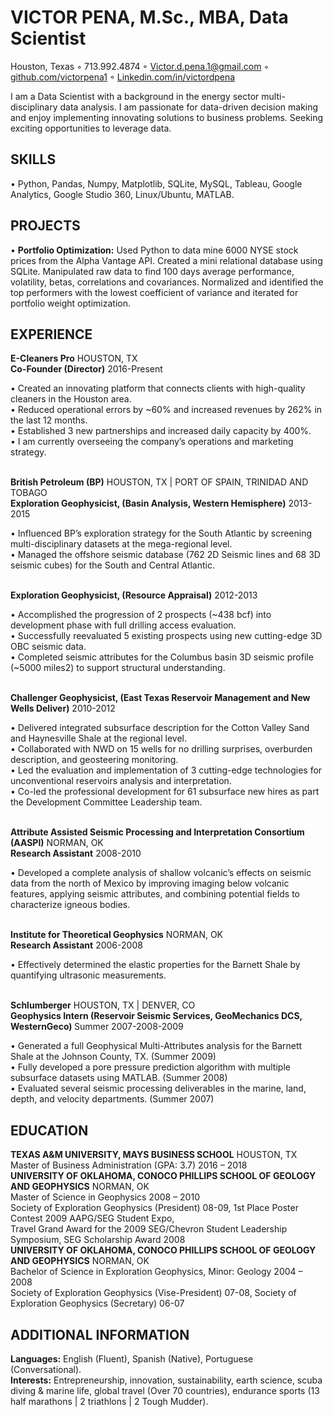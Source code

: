 <h1>VICTOR PENA, M.Sc., MBA, Data Scientist</h1>

Houston, Texas ◦ 713.992.4874 ◦ Victor.d.pena.1@gmail.com ◦ <a href="https://www.github.com/victorpena1">github.com/victorpena1</a> ◦ <a href="https://www.Linkedin.com/in/victordpena">Linkedin.com/in/victordpena</a> 

<p>I am a Data Scientist with a background in the energy sector multi-disciplinary data analysis. I am passionate for data-driven decision making and enjoy implementing innovating solutions to business problems. Seeking exciting opportunities to leverage data.</p>
<h2>SKILLS</h2>

<p>•	Python, Pandas, Numpy, Matplotlib, SQLite, MySQL, Tableau, Google Analytics, Google Studio 360, Linux/Ubuntu, MATLAB. </p>

<h2>PROJECTS</h2>

<p>•	<b>Portfolio Optimization:</b> Used Python to data mine 6000 NYSE stock prices from the Alpha Vantage API. Created a mini relational database using SQLite. Manipulated raw data to find 100 days average performance, volatility, betas, correlations and covariances. Normalized and identified the top performers with the lowest coefficient of variance and iterated for portfolio weight optimization. </p>
<h2>EXPERIENCE</h2>

<b>E-Cleaners Pro</b>  HOUSTON, TX <br>
<b>Co-Founder (Director)</b>	2016-Present <br>
<p>•	Created an innovating platform that connects clients with high-quality cleaners in the Houston area. <br>
•	Reduced operational errors by ~60% and increased revenues by 262% in the last 12 months. <br>
•	Established 3 new partnerships and increased daily capacity by 400%. <br>
•	I am currently overseeing the company’s operations and marketing strategy. </p> <br>
<b>British Petroleum (BP)</b>	HOUSTON, TX | PORT OF SPAIN, TRINIDAD AND TOBAGO <br>
<b>Exploration Geophysicist, (Basin Analysis, Western Hemisphere)</b>	2013-2015 <br>
<p>•	Influenced BP’s exploration strategy for the South Atlantic by screening multi-disciplinary datasets at the mega-regional level. <br>
•	Managed the offshore seismic database (762 2D Seismic lines and 68 3D seismic cubes) for the South and Central Atlantic.</p> <br>
<b>Exploration Geophysicist, (Resource Appraisal)</b>	2012-2013	<br>
<p>•	Accomplished the progression of 2 prospects (~438 bcf) into development phase with full drilling access evaluation. <br>
•	Successfully reevaluated 5 existing prospects using new cutting-edge 3D OBC seismic data. <br>
•	Completed seismic attributes for the Columbus basin 3D seismic profile (~5000 miles2) to support structural understanding.</p> <br>
<b>Challenger Geophysicist, (East Texas Reservoir Management and New Wells Deliver)</b>	2010-2012 <br>
<p>•	Delivered integrated subsurface description for the Cotton Valley Sand and Haynesville Shale at the regional level. <br>
•	Collaborated with NWD on 15 wells for no drilling surprises, overburden description, and geosteering monitoring. <br>
•	Led the evaluation and implementation of 3 cutting-edge technologies for unconventional reservoirs analysis and interpretation. <br>
•	Co-led the professional development for 61 subsurface new hires as part the Development Committee Leadership team.</p> <br>
<b>Attribute Assisted Seismic Processing and Interpretation Consortium (AASPI)</b>	NORMAN, OK <br>
<b>Research Assistant</b> 	2008-2010 <br>
<p>•	Developed a complete analysis of shallow volcanic’s effects on seismic data from the north of Mexico by improving imaging below volcanic features, applying seismic attributes, and combining potential fields to characterize igneous bodies. </p> <br>
<b>Institute for Theoretical Geophysics</b>	NORMAN, OK <br>
<b>Research Assistant</b>	2006-2008 <br>
<p>•	Effectively determined the elastic properties for the Barnett Shale by quantifying ultrasonic measurements. </p> <br>
<b>Schlumberger</b>		HOUSTON, TX | DENVER, CO <br>
<b>Geophysics Intern (Reservoir Seismic Services, GeoMechanics DCS, WesternGeco) </b>	 Summer 2007-2008-2009  <br>
<p>•	Generated a full Geophysical Multi-Attributes analysis for the Barnett Shale at the Johnson County, TX. (Summer 2009) <br>
•	Fully developed a pore pressure prediction algorithm with multiple subsurface datasets using MATLAB. (Summer 2008) <br>
•	Evaluated several seismic processing deliverables in the marine, land, depth, and velocity departments. (Summer 2007)</p>

<h2>EDUCATION</h2>

<b>TEXAS A&M UNIVERSITY, MAYS BUSINESS SCHOOL</b>	HOUSTON, TX <br>
Master of Business Administration (GPA: 3.7)	2016 – 2018 <br>
<b>UNIVERSITY OF OKLAHOMA, CONOCO PHILLIPS SCHOOL OF GEOLOGY AND GEOPHYSICS</b>	NORMAN, OK <br>
Master of Science in Geophysics	2008 – 2010 <br>
Society of Exploration Geophysics (President) 08-09, 1st Place Poster Contest 2009 AAPG/SEG Student Expo, <br>
Travel Grand Award for the 2009 SEG/Chevron Student Leadership Symposium, SEG Scholarship Award 2008 <br>
<b>UNIVERSITY OF OKLAHOMA, CONOCO PHILLIPS SCHOOL OF GEOLOGY AND GEOPHYSICS</b>	 NORMAN, OK <br>
Bachelor of Science in Exploration Geophysics, Minor: Geology	2004 – 2008   <br>
Society of Exploration Geophysics (Vise-President) 07-08, Society of Exploration Geophysics (Secretary) 06-07  <br>

<h2>ADDITIONAL INFORMATION</h2>

<b>Languages:</b> English (Fluent), Spanish (Native), Portuguese (Conversational). <br>
<b>Interests:</b> Entrepreneurship, innovation, sustainability, earth science, scuba diving & marine life, global travel (Over 70 countries), endurance sports (13 half marathons | 2 triathlons | 2 Tough Mudder).
